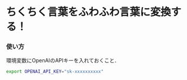 # ちくちく言葉をふわふわ言葉に変換する！

### 使い方
環境変数にOpenAIのAPIキーを入れておくこと．
```bash
export OPENAI_API_KEY="sk-xxxxxxxxxx"
```